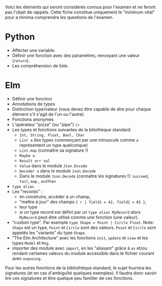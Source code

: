 Voici les éléments qui seront considérés connus pour l'examen et ne
feront pas l'objet de rappels. Cette fiche constitue uniquement le "minimum
vital" pour a minima comprendre les questions de l'examen.

# Python

- Affecter une variable.
- Définir une fonction avec des paramètres, renvoyant une valeur (`return`).
- Les compréhension de liste.

# Elm

- Définir une fonction
- Annotations de types
- Distinction type/valeur (vous devez être capable de dire pour chaque élément
  s'il s'agit de l'un ou l'autre).
- Fonctions anonymes
- L'opérateur "pizza" (ou "pipe") `|>`
- Les types et fonctions suivantes de la biliothèque standard:
  - `Int, String, Float, Bool, Char`
  - `List a` (les types commençant par une minuscule comme `a` représentent un type quelconque)
  - `List.map` (connaître sa signature !)
  - `Maybe a`
  - `Result err val`
  - `Value` dans le module `Json.Encode`
  - `Decoder a` dans le module `Json.Decode`
  - Dans le module `Json.Decode` (connaître les signatures !): `succeed`,
    `fail`, `map` , `andThen`
- `type alias`
- Les "records" :
  - en construire, accéder à un champ,
  - "mettre à jour" des champs `{ r | field1 = 42, field2 = 65 }`,
  - leur type
  - si un type record est défini par un `type alias MyRecord` alors
    `MyRecord` peut-être utilisé comme une fonction (une valeur).
- "custom type". Par exemple `type Shape = Point | Circle Float`.
  Note: `Shape` est un type, `Point` et `Circle` sont des valeurs.
  `Point` et `Circle` sont appelés les "variants" du type `Shape`.
- "The Elm Architecture" avec les fonctions `init`, `update` et `view` et les
  types `Model` et `Msg`.
- importer des module avec `import`, en les "aliasant" grâce à `as` et/ou
  rendant certaines valeurs du module accessible dans le fichier courant avec
  `exposing`.

Pour les autres fonctions de la bibliothèque standard, le sujet
fournira les signatures (et en cas d'ambiguïté quelques exemples).
Il faudra donc savoir lire ces signatures et être quelque peu familier
de ces fonctions.
